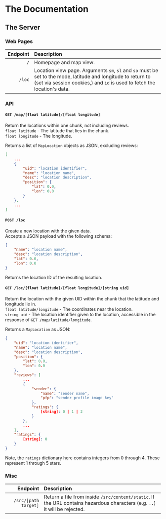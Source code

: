 # The Documentation
## The Server

### Web Pages

| Endpoint | Description |
|---------:|:------------------------------|
| `/` | Homepage and map view. |
| `/loc` | Location view page. Arguments `sm`, `sl` and `so` must be set to the mode, latitude and longitude to return to (set via session cookies,) and `id` is used to fetch the location's data. |

### API

#### `GET /map/[float latitude]/[float longitude]`
Return the locations within one chunk, not including reviews.  
`float latitude` - The latitude that lies in the chunk.  
`float longitude` - The longitude.  

Returns a list of `MapLocation` objects as JSON, excluding reviews:  
```json
[
    ...
    {
        "uid": "location identifier",
        "name": "location name",
        "desc": "location description",
        "position": {
            "lat": 0.0,
            "lon": 0.0
        }
    },
    ...
]
```

#### `POST /loc`
Create a new location with the given data.  
Accepts a JSON payload with the following schema:  
```json
{
    "name": "location name",
    "desc": "location description",
    "lat": 0.0,
    "lon": 0.0
}
```

Returns the location ID of the resulting location.

#### `GET /loc/[float latitude]/[float longitude]/[string uid]`
Return the location with the given UID within the chunk that the latitude and longitude lie in.  
`float latitude/longitude` - The coordinates near the location.  
`string uid` - The location identifier given to the location, accessible in the response of `GET /map/latitude/longitude`.  

Returns a `MapLocation` as JSON:  
```json
{
    "uid": "location identifier",
    "name": "location name",
    "desc": "location description",
    "position": {
        "lat": 0.0,
        "lon": 0.0
    },
    "reviews": [
        ...
        {
            "sender": {
                "name": "sender name",
                "pfp": "sender profile image key"
            },
            "ratings": {
                [string]: 0 | 1 | 2
            }
        },
        ...
    ],
    "ratings": {
        [string]: 0
    }
}
```
Note, the `ratings` dictionary here contains integers from 0 through 4. These represent 1 through 5 stars.

### Misc

| Endpoint | Description |
|---------:|:------------------------------|
| `/src/[path target]` | Return a file from inside `/src/content/static`. If the URL contains hazardous characters (e.g. `..`) it will be rejected. |
